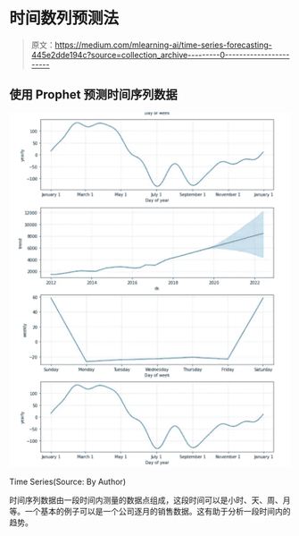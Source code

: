 # 时间数列预测法

> 原文：<https://medium.com/mlearning-ai/time-series-forecasting-445e2dde194c?source=collection_archive---------0----------------------->

## 使用 Prophet 预测时间序列数据

![](img/ef0abee277d998c23cdb4eb41553be28.png)

Time Series(Source: By Author)

时间序列数据由一段时间内测量的数据点组成，这段时间可以是小时、天、周、月等。一个基本的例子可以是一个公司逐月的销售数据。这有助于分析一段时间内的趋势。